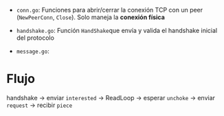 

- `conn.go`: Funciones para abrir/cerrar la conexión TCP con un peer (`NewPeerConn`, `Close`). Solo maneja la **conexión física**

- `handshake.go`: Función `HandShake`que envía y valida el handshake inicial del protocolo

- `message.go`: 





# Flujo
handshake -> enviar `interested` -> ReadLoop -> esperar `unchoke` -> enviar `request` -> recibir `piece`